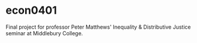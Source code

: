 # econ0401
Final project for professor Peter Matthews' Inequality &amp; Distributive Justice seminar at Middlebury College.

